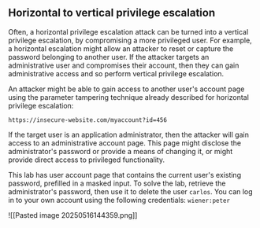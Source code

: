 ## Horizontal to vertical privilege escalation

Often, a horizontal privilege escalation attack can be turned into a vertical privilege escalation, by compromising a more privileged user. For example, a horizontal escalation might allow an attacker to reset or capture the password belonging to another user. If the attacker targets an administrative user and compromises their account, then they can gain administrative access and so perform vertical privilege escalation.

An attacker might be able to gain access to another user's account page using the parameter tampering technique already described for horizontal privilege escalation:

`https://insecure-website.com/myaccount?id=456`

If the target user is an application administrator, then the attacker will gain access to an administrative account page. This page might disclose the administrator's password or provide a means of changing it, or might provide direct access to privileged functionality.



This lab has user account page that contains the current user's existing password, prefilled in a masked input. To solve the lab, retrieve the administrator's password, then use it to delete the user `carlos`. You can log in to your own account using the following credentials: `wiener:peter`

![[Pasted image 20250516144359.png]]